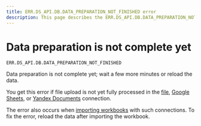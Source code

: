 ```yaml
---
title: ERR.DS_API.DB.DATA_PREPARATION_NOT_FINISHED error
description: This page describes the ERR.DS_API.DB.DATA_PREPARATION_NOT_FINISHED error.
---
```


# Data preparation is not complete yet

`ERR.DS_API.DB.DATA_PREPARATION_NOT_FINISHED`

Data preparation is not complete yet; wait a few more minutes or reload the data.


You get this error if file upload is not yet fully processed in the [file](../../operations/connection/create-file.md), [Google Sheets](../../operations/connection/create-google-sheets.md), or [Yandex Documents](../../operations/connection/create-yadocs.md) connection.


The error also occurs when [importing workbooks](../../workbooks-collections/export-and-import.md#import-workbook) with such connections. To fix the error, reload the data after importing the workbook.




